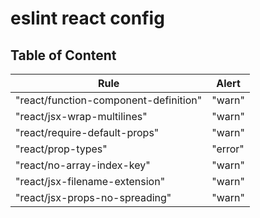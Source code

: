 # eslint react config

## Table of Content

| Rule | Alert |
| ---- | ----- |
| "react/function-component-definition" | "warn" |
| "react/jsx-wrap-multilines" | "warn" |
| "react/require-default-props" | "warn" |
| "react/prop-types" | "error" |
| "react/no-array-index-key" | "warn" |
| "react/jsx-filename-extension" | "warn" |
| "react/jsx-props-no-spreading" | "warn" |
